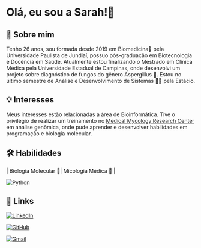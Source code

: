 
# Olá, eu sou a Sarah!🤗


## 🚀 Sobre mim
Tenho 26 anos, sou formada desde 2019 em Biomedicina🔬 pela Universidade Paulista de Jundiaí, possuo pós-graduação em Biotecnologia e Docência em Saúde. Atualmente estou finalizando o Mestrado em Clínica Médica pela Universidade Estadual de Campinas, onde desenvolvi um projeto sobre diagnóstico de fungos do gênero Aspergillus 🧫. Estou no último semestre de Análise e Desenvolvimento de Sistemas 👩‍💻 pela Estácio.


## 💡 Interesses

Meus interesses estão relacionadas a área de Bioinformática. Tive o privilégio de realizar um treinamento no [Medical Mycology Research Center](http://www.pf.chiba-u.jp/eng/) em análise genômica, onde pude aprender e desenvolver habilidades em programação e biologia molecular.


## 🛠 Habilidades

| Biologia Molecular 🧬| Micologia Médica 🧫 |  

![Python](https://img.shields.io/badge/python-3670A0?style=for-the-badge&logo=python&logoColor=ffdd54)


## 🔗 Links

[![LinkedIn](https://img.shields.io/badge/LinkedIn-0077B5?style=for-the-badge&logo=linkedin&logoColor=white)](https://www.linkedin.com/in/sarah-craveiro-martins/)

[![GitHub](https://img.shields.io/badge/GitHub-100000?style=for-the-badge&logo=github&logoColor=white)](https://github.com/sarahcm-22)

[![Gmail](https://img.shields.io/badge/Gmail-333333?style=for-the-badge&logo=gmail&logoColor=red)](mailto:sarahcm.22@gmail.com)

